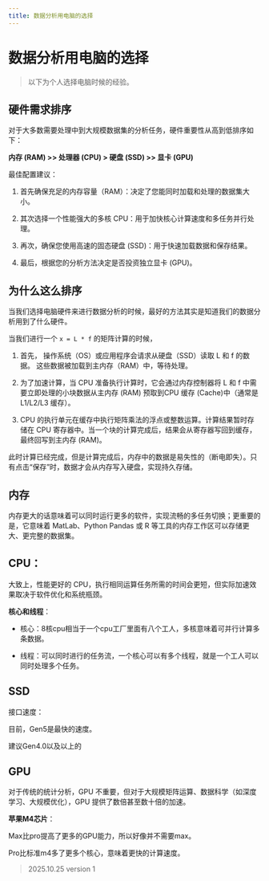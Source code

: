 ```yaml
---
title: 数据分析用电脑的选择
---
```


# 数据分析用电脑的选择

> 以下为个人选择电脑时候的经验。


## 硬件需求排序

对于大多数需要处理中到大规模数据集的分析任务，硬件重要性从高到低排序如下：

**内存 (RAM) >> 处理器 (CPU) > 硬盘 (SSD) >> 显卡 (GPU)**


最佳配置建议：

1. 首先确保充足的内存容量（RAM）：决定了您能同时加载和处理的数据集大小。

2. 其次选择一个性能强大的多核 CPU：用于加快核心计算速度和多任务并行处理。

3. 再次，确保您使用高速的固态硬盘 (SSD)：用于快速加载数据和保存结果。

4. 最后，根据您的分析方法决定是否投资独立显卡 (GPU)。




## 为什么这么排序
当我们选择电脑硬件来进行数据分析的时候，最好的方法其实是知道我们的数据分析用到了什么硬件。

当我们进行一个 `x = L * f` 的矩阵计算的时候，
1. 首先，
操作系统（OS）或应用程序会请求从硬盘（SSD）读取 L 和 f 的数据。
这些数据被加载到主内存（RAM）中，等待处理。

2. 为了加速计算，当 CPU 准备执行计算时，它会通过内存控制器将 L 和 f 中需要立即处理的小块数据从主内存 (RAM) 预取到CPU 缓存 (Cache)中（通常是 L1/L2/L3 缓存）。

3. CPU 的执行单元在缓存中执行矩阵乘法的浮点或整数运算。计算结果暂时存储在 CPU 寄存器中。当一个块的计算完成后，结果会从寄存器写回到缓存，最终回写到主内存 (RAM)。

此时计算已经完成，但是计算完成后，内存中的数据是易失性的（断电即失）。只有点击“保存”时，数据才会从内存写入硬盘，实现持久存储。
  

## 内存

内存更大的话意味着可以同时运行更多的软件，实现流畅的多任务切换；更重要的是，它意味着 MatLab、Python Pandas 或 R 等工具的内存工作区可以存储更大、更完整的数据集。


## CPU：

大致上，性能更好的 CPU，执行相同运算任务所需的时间会更短，但实际加速效果取决于软件优化和系统瓶颈。

**核心和线程**：

- 核心：8核cpu相当于一个cpu工厂里面有八个工人，多核意味着可并行计算多条数据。

- 线程：可以同时进行的任务流，一个核心可以有多个线程，就是一个工人可以同时处理多个任务。



## SSD

接口速度：

目前，Gen5是最快的速度。

建议Gen4.0以及以上的


## GPU

对于传统的统计分析，GPU 不重要，但对于大规模矩阵运算、数据科学（如深度学习、大规模优化），GPU 提供了数倍甚至数十倍的加速。


**苹果M4芯片**：

Max比pro提高了更多的GPU能力，所以好像并不需要max。

Pro比标准m4多了更多个核心，意味着更快的计算速度。

> 2025.10.25 version 1